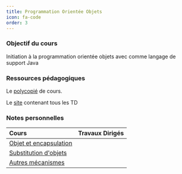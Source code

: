 ```yaml
---
title: Programmation Orientée Objets 
icon: fa-code
order: 3
---
```


### Objectif du cours
Initiation à la programmation orientée objets avec comme
langage de support Java

### Ressources pédagogiques

Le
[polycopié](https://georgy.vvv.enseirb-matmeca.fr/PG202-203/poo-info-2021.pdf)
de cours. 

Le [site](https://georgy.vvv.enseirb-matmeca.fr/PG202-203/) contenant tous les
TD

### Notes personnelles 

| Cours                    | Travaux Dirigés |
| :--                      | :--             |
| [Objet et encapsulation] |                 |
| [Substitution d'objets]  |                 |
| [Autres mécanismes]      |                 |

[Objet et encapsulation]:/assets/md/poo/cours1
[Substitution d'objets]:/assets/md/poo/cours2
[Autres mécanismes]:/assets/md/poo/cours3
